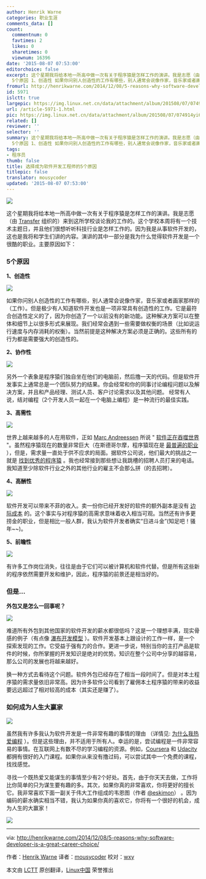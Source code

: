 ```yaml
---
author: Henrik Warne
categories: 职业生涯
comments_data: []
count:
  commentnum: 0
  favtimes: 2
  likes: 0
  sharetimes: 0
  viewnum: 16396
date: '2015-08-07 07:53:00'
editorchoice: false
excerpt: 这个星期我将给本地一所高中做一次有关于程序猿是怎样工作的演讲。我是志愿（由 Transfer 组织的）来到这所学校谈论我的工作的。这个学校本周将有一个技术主题日，并且他们很想听听科技行业是怎样工作的。因为我是从事软件开发的，这也是我将和学生们讲的内容。演讲的其中一部分是我为什么觉得软件开发是一个很酷的职业。主要原因如下：
  5个原因 1、创造性 如果你问别人创造性的工作有哪些，别人通常会说像作家，音乐家或者画家那样的（工作）。但是极少有人知道软件开发也是一项非常具有创造性的工作。它是最符合创造性定义的了，因为你
fromurl: http://henrikwarne.com/2014/12/08/5-reasons-why-software-developer-is-a-great-career-choice/
id: 5971
islctt: true
largepic: https://img.linux.net.cn/data/attachment/album/201508/07/074914yi6aja4j66l68i34.jpg
url: /article-5971-1.html
pic: https://img.linux.net.cn/data/attachment/album/201508/07/074914yi6aja4j66l68i34.jpg.thumb.jpg
related: []
reviewer: ''
selector: ''
summary: 这个星期我将给本地一所高中做一次有关于程序猿是怎样工作的演讲。我是志愿（由 Transfer 组织的）来到这所学校谈论我的工作的。这个学校本周将有一个技术主题日，并且他们很想听听科技行业是怎样工作的。因为我是从事软件开发的，这也是我将和学生们讲的内容。演讲的其中一部分是我为什么觉得软件开发是一个很酷的职业。主要原因如下：
  5个原因 1、创造性 如果你问别人创造性的工作有哪些，别人通常会说像作家，音乐家或者画家那样的（工作）。但是极少有人知道软件开发也是一项非常具有创造性的工作。它是最符合创造性定义的了，因为你
tags:
- 程序员
thumb: false
title: 选择成为软件开发工程师的5个原因
titlepic: false
translator: mousycoder
updated: '2015-08-07 07:53:00'
---
```


![](/data/attachment/album/201508/07/074914yi6aja4j66l68i34.jpg)


这个星期我将给本地一所高中做一次有关于程序猿是怎样工作的演讲。我是志愿（由 [Transfer](http://www.transfer.nu/omoss/transferinenglish.jspx?pageId=23) 组织的）来到这所学校谈论我的工作的。这个学校本周将有一个技术主题日，并且他们很想听听科技行业是怎样工作的。因为我是从事软件开发的，这也是我将和学生们讲的内容。演讲的其中一部分是我为什么觉得软件开发是一个很酷的职业。主要原因如下：


### 5个原因


**1、创造性**


**![](/data/attachment/album/201508/07/075221beplt5x7xg7ns7xx.jpg)**


如果你问别人创造性的工作有哪些，别人通常会说像作家，音乐家或者画家那样的（工作）。但是极少有人知道软件开发也是一项非常具有创造性的工作。它是最符合创造性定义的了，因为你创造了一个以前没有的新功能。这种解决方案可以在整体和细节上以很多形式来展现。我们经常会遇到一些需要做权衡的场景（比如说运行速度与内存消耗的权衡）。当然前提是这种解决方案必须是正确的。这些所有的行为都是需要强大的创造性的。


**2、协作性**


**![](/data/attachment/album/201508/07/075221a6dd5nn2d62i5hi5.jpg)**


另外一个表象是程序猿们独自坐在他们的电脑前，然后撸一天的代码。但是软件开发事实上通常总是一个团队努力的结果。你会经常和你的同事讨论编程问题以及解决方案，并且和产品经理、测试人员、客户讨论需求以及其他问题。 经常有人说，结对编程（2个开发人员一起在一个电脑上编程）是一种流行的最佳实践。


**3、高需性**


**![](/data/attachment/album/201508/07/075221z045xx40g8gb8yke.jpg)**


世界上越来越多的人在用软件，正如 [Marc Andreessen](https://en.wikipedia.org/wiki/Marc_Andreessen) 所说 " [软件正在吞噬世界](http://www.wsj.com/articles/SB10001424053111903480904576512250915629460) "。虽然程序猿现在的数量非常巨大（在斯德哥尔摩，程序猿现在是 [最普遍的职业](http://www.di.se/artiklar/2014/6/12/jobbet-som-tar-over-landet/) ），但是，需求量一直处于供不应求的局面。据软件公司说，他们最大的挑战之一就是 [找到优秀的程序猿](http://computersweden.idg.se/2.2683/1.600324/examinationstakten-racker-inte-for-branschens-behov) 。我也经常接到那些想让我跳槽的招聘人员打来的电话。我知道至少除软件行业之外的其他行业的雇主不会那么拼（的去招聘）。


**4、高酬性**


**![](/data/attachment/album/201508/07/075222vjlcc38vmm836736.jpg)**


软件开发可以带来不菲的收入。卖一份你已经开发好的软件的额外副本是没有 [边际成本](https://en.wikipedia.org/wiki/Marginal_cost) 的。这个事实与对程序猿的高需求意味着收入相当可观。当然还有许多更捞金的职业，但是相比一般人群，我认为软件开发者确实“日进斗金”(知足吧！骚年~~)。


**5、前瞻性**


**![](/data/attachment/album/201508/07/075222epio4i4l8tzg4hkc.jpg)**


有许多工作岗位消失，往往是由于它们可以被计算机和软件代替。但是所有这些新的程序依然需要开发和维护，因此，程序猿的前景还是相当好的。


### 但是...


**外包又是怎么一回事呢？**


**![](/data/attachment/album/201508/07/075222ouu3a59jc9jzvjl5.jpg)**


难道所有外包到其他国家的软件开发的薪水都很低吗？这是一个理想丰满，现实骨感的例子（有点像 [瀑布开发模型](https://en.wikipedia.org/wiki/Waterfall_model) ）。软件开发基本上跟设计的工作一样，是一个探索发现的工作。它受益于强有力的合作。更进一步说，特别当你的主打产品是软件的时候，你所掌握的开发知识是绝对的优势。知识在整个公司中分享的越容易，那么公司的发展也将越来越好。


换一种方式去看待这个问题。软件外包已经存在了相当一段时间了。但是对本土程序猿的需求量依旧非常高。因为许多软件公司看到了雇佣本土程序猿的带来的收益要远远超过了相对较高的成本（其实还是赚了）。


### 如何成为人生大赢家


![](/data/attachment/album/201508/07/075222q6tcwbt3s8k688dx.jpg)


虽然我有许多我认为软件开发是一件非常有趣的事情的理由 （详情见: [为什么我热爱编程](http://henrikwarne.com/2012/06/02/why-i-love-coding/) ）。但是这些理由，并不适用于所有人。幸运的是，尝试编程是一件非常容易的事情。在互联网上有数不尽的学习编程的资源。例如，[Coursera](https://www.coursera.org/) 和 [Udacity](https://www.udacity.com/) 都拥有很好的入门课程。如果你从来没有撸过码，可以尝试其中一个免费的课程，找找感觉。


寻找一个既热爱又能谋生的事情至少有2个好处。首先，由于你天天去做，工作将比你简单的只为谋生要有趣的多。其次，如果你真的非常喜欢，你将更好的擅长它。我非常喜欢下面一副关于伟大工作组成的韦恩图（作者 [@eskimon](https://eskimon.wordpress.com/about/)） 。因为编码的薪水确实相当不错，我认为如果你真的喜欢它，你将有一个很好的机会，成为人生的大赢家！


![](/data/attachment/album/201508/07/003306aktlbbnmbgtybsyc.jpg)




---


via: <http://henrikwarne.com/2014/12/08/5-reasons-why-software-developer-is-a-great-career-choice/>


作者：[Henrik Warne](http://henrikwarne.com/) 译者：[mousycoder](https://github.com/mousycoder) 校对：[wxy](https://github.com/wxy)


本文由 [LCTT](https://github.com/LCTT/TranslateProject) 原创翻译，[Linux中国](https://linux.cn/) 荣誉推出